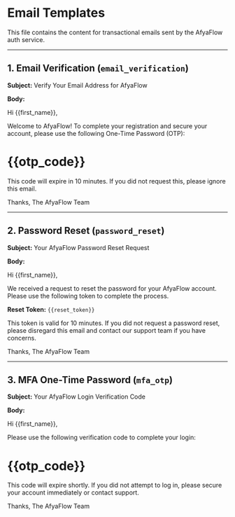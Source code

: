 # Email Templates

This file contains the content for transactional emails sent by the AfyaFlow auth service.

---

## 1. Email Verification (`email_verification`)

**Subject:** Verify Your Email Address for AfyaFlow

**Body:**

Hi {{first_name}},

Welcome to AfyaFlow! To complete your registration and secure your account, please use the following One-Time Password (OTP):

# **{{otp_code}}**

This code will expire in 10 minutes. If you did not request this, please ignore this email.

Thanks,
The AfyaFlow Team

---

## 2. Password Reset (`password_reset`)

**Subject:** Your AfyaFlow Password Reset Request

**Body:**

Hi {{first_name}},

We received a request to reset the password for your AfyaFlow account. Please use the following token to complete the process.

**Reset Token:**
`{{reset_token}}`

This token is valid for 10 minutes. If you did not request a password reset, please disregard this email and contact our support team if you have concerns.

Thanks,
The AfyaFlow Team

---

## 3. MFA One-Time Password (`mfa_otp`)

**Subject:** Your AfyaFlow Login Verification Code

**Body:**

Hi {{first_name}},

Please use the following verification code to complete your login:

# **{{otp_code}}**

This code will expire shortly. If you did not attempt to log in, please secure your account immediately or contact support.

Thanks,
The AfyaFlow Team 
